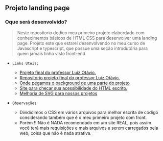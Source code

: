 ## Projeto landing page


### Oque será desenvolvido?
> Neste repositorio dedico meu primeiro projeto elabordado com conhecimentos básicos de HTML CSS para desenvolver uma landing page. Projeto este que estarei desenvolvendo no meu curso de Javascript e typescript, que possue uma seção introdutória para quem jamais tinha visto front-end.


- `Links Uteis:`
  - [Projeto final do professor Luiz Otávio.](https://codepen.io/luizomf/full/KKNwMeG) 
  - [Repositorio projeto final do professor Luiz Otávio.](https://github.com/luizomf/landing-page-cursojs) 
  - [Onde pegamos o background de uma parte do projeto](https://www.svgbackgrounds.com/#confetti-doodles)  
  - [Site para checar sua acessibilidade do HTML escrito.](https://achecks.org/checker/index.php)  
  - [ Melhoria de SVG para nossos projetos](https://svgomg.net) 

- `Observações`
  - Divididimos o CSS em vários arquivos para melhor escrita de código considerando também que é o meu primeiro projeto com front.
  - Porém !! Não é NADA recomendado em um site REAL, pois assim você terá mais requisições e mais arquivos a serem carregados pela web, coisa que não é nada atrativa.